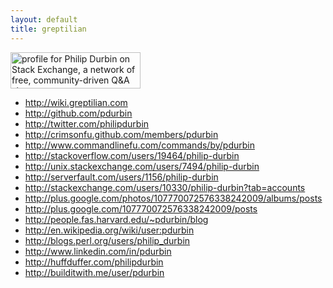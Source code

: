 ```yaml
---
layout: default
title: greptilian
---
```

<a href="http://stackexchange.com/users/10330/philip-durbin"><img src="http://stackexchange.com/users/flair/10330.png" width="208" height="58" alt="profile for Philip Durbin on Stack Exchange, a network of free, community-driven Q&amp;A sites" title="profile for Philip Durbin on Stack Exchange, a network of free, community-driven Q&amp;A sites" /></a>

* http://wiki.greptilian.com
* http://github.com/pdurbin
* http://twitter.com/philipdurbin
* http://crimsonfu.github.com/members/pdurbin
* http://www.commandlinefu.com/commands/by/pdurbin
* http://stackoverflow.com/users/19464/philip-durbin
* http://unix.stackexchange.com/users/7494/philip-durbin
* http://serverfault.com/users/1156/philip-durbin
* http://stackexchange.com/users/10330/philip-durbin?tab=accounts
* http://plus.google.com/photos/107770072576338242009/albums/posts
* http://plus.google.com/107770072576338242009/posts
* http://people.fas.harvard.edu/~pdurbin/blog
* http://en.wikipedia.org/wiki/user:pdurbin
* http://blogs.perl.org/users/philip_durbin
* http://www.linkedin.com/in/pdurbin
* http://huffduffer.com/philipdurbin
* http://builditwith.me/user/pdurbin  

<script src="http://drnicjavascript.rubyforge.org/github_badge/dist/github-badge-launcher.js" type="text/javascript"></script>

<script charset="utf-8" src="http://widgets.twimg.com/j/2/widget.js"></script>
<script>
new TWTR.Widget({
  version: 2,
  type: 'profile',
  rpp: 30,
  interval: 30000,
  width: 250,
  height: 300,
  theme: {
    shell: {
      background: '#333333',
      color: '#ffffff'
    },
    tweets: {
      //background: '#000000',
      //color: '#ffffff',
      //links: '#4aed05'
      background: 'silver',
      color: 'black',
      links: 'blue'
    }
  },
  features: {
    scrollbar: false,
    loop: false,
    live: false,
    behavior: 'all'
  }
}).render().setUser('philipdurbin').start();
</script>
